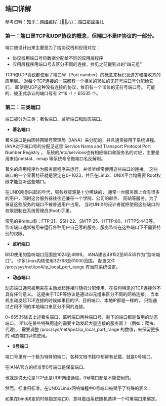 ## 端口详解


参考资料：[知乎：网络编程（六）：端口那些事儿](https://zhuanlan.zhihu.com/p/20365900)

### 第一：端口是TCP和UDP协议的概念，但端口不是IP协议的一部分。

端口被设计出来主要是为了给协议栈和应用对应：

* 协议栈用端口号将数据分配给不同的应用层程序
* 应用层程序用端口号去区分不同的连接，参见之前提到过的“四元组”

TCP和UDP协议都使用了端口号（Port number）的概念来标识发送方和接收方的应用层。 对每个TCP连接的一端都有一个相关的16位的无符号端口号分配给它们。 即使是UDP这种没有连接的协议，依旧有一个16位的无符号端口号。 可能的、被正式承认的端口号有 2^16 -1 = 65535 个。

### 第二：三类端口

端口被分为三类：著名端口、监听端口和动态端口。

* **著名端口**

著名端口是由因特网赋号管理局（IANA）来分配的，并且通常被用于系统进程。 IANA对于端口号的分配见这里 Service Name and Transport Protocol Port Number Registry 。 系统的/etc/services也有相应端口和服务名的对应，主要是用来给netstat、nmap 等系统命令做端口名反解用。

著名的应用程序作为服务器程序来运行，并侦听经常使用这些端口的连接。 这些端口的一个显著特征就是限定在0~1023，并且在Linux、UNIX平台均需要 Root权限才能监听这些端口。

在UNIX刚刚兴起的年代，服务器资源是十分稀缺的， 通常一台服务器上会有很多的用户，同时这台服务器往往还兼任一个学院、公司的邮件、 网站等服务。为了保证这些服务的端口不被普通用户占用， 当时UNIX的设计者就把使用这些端口的权限限制在系统管理员(Root)手里。

常见的`著名端口`有：FTP:21、SSH:22、SMTP:25、HTTP:80、HTTPS:443等。
监听端口通常被用来运行各种用户自己写的服务，服务监听在这些端口下不需要特别的权限。

* **监听端口**

BSD使用的监听端口范围是1024到4999。
IANA建议49152至65535作为“监听端口”。
许多Linux内核使用32768至61000范围。 配置文件 /proc/sys/net/ipv4/ip_local_port_range 有当前系统设定。

* **动态端口**

动态端口通常被用来在主动发起连接时随机分配使用，在任何特定的TCP连接外不具有任何意义。 这是由于TCP等协议是通过四元组来区分不同的网络连接。 当本机主动发起TCP连接的时候如果目的IP、目的端口、本地IP都是一样的， 只能通过占用不同的本地端口来区分不同的连接。

0~65535除去上述著名端口、监听端口两种端口号，剩下的端口都是备用的动态端口。 所以在某些特殊用途的需要主动发起大量连接的服务器上（例如：爬虫、代理）， 需要调整 /proc/sys/net/ipv4/ip_local_port_range 的数值，来保留更多的 动态端口以供使用。

* **0号端口**

端口号里有一个极为特殊的端口，各种文档书籍中都鲜有记载，就是0号端口。

在IANA官方的标准里0号端口是保留端口。


也就是说无论是TCP还是UDP网络通信，0号端口都是不能使用的。

然而，标准归标准，在UNIX/Linux网络编程中0号端口被赋予了特殊的涵义：

如果在bind绑定的时候指定端口0，意味着由系统随机选择一个可用端口来绑定。